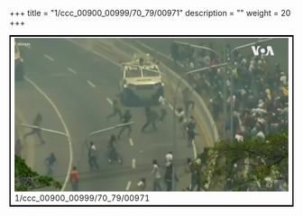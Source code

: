 +++
title = "1/ccc_00900_00999/70_79/00971"
description = ""
weight = 20
+++

<table style="border:2px solid black;max-width:800px;max-height:800px;" 
><tr><td>
<img class="center-fit-jpg"
src="/jpg_/aaa_20190430_NxaOmWaI8sI_00970.jpg">
1/ccc_00900_00999/70_79/00971
</img></td></tr></table>
